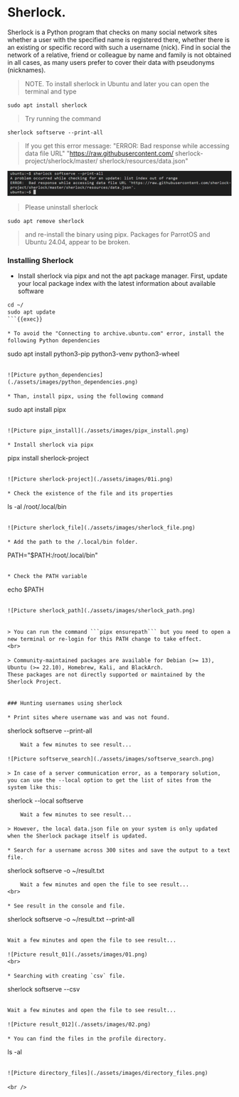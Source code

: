 # Sherlock.

Sherlock is a Python program that checks on many social network sites whether a user with the specified name is registered there, whether there is an existing or specific record with such a username (nick). 
Find in social the network of a relative, friend or colleague by name and family is not obtained in all cases, as many users prefer to cover their data with pseudonyms (nicknames).

> NOTE. To install sherlock in Ubuntu and later you can open the terminal and type
```
sudo apt install sherlock
```
> Try running the command
```
sherlock softserve --print-all
```
> If you get this error message: "ERROR:
Bad response while accessing data file URL"
"https://raw.githubusercontent.com/
sherlock-project/sherlock/master/
sherlock/resources/data.json"

![Picture sherlock_error](./assets/images/sherlock_error.png)

> Please uninstall sherlock
```
sudo apt remove sherlock
```
> and re-install the binary using pipx.
Packages for ParrotOS and Ubuntu 24.04,
appear to be broken.


### Installing Sherlock

* Install sherlock via pipx and not the apt package manager.
First, update your local package index with the latest information about available software
```
cd ~/
sudo apt update
```{{exec}}

* To avoid the "Connecting to archive.ubuntu.com" error, install the following Python dependencies
```
sudo apt install python3-pip python3-venv python3-wheel
```{{exec}}

![Picture python_dependencies](./assets/images/python_dependencies.png)

* Than, install pipx, using the following command
```
sudo apt install pipx
```{{exec}}

![Picture pipx_install](./assets/images/pipx_install.png)

* Install sherlock via pipx
```
pipx install sherlock-project
```{{exec}}

![Picture sherlock-project](./assets/images/01i.png)

* Check the existence of the file and its properties
```
ls -al /root/.local/bin
```{{exec}}

![Picture sherlock_file](./assets/images/sherlock_file.png)

* Add the path to the /.local/bin folder.
```
PATH="$PATH:/root/.local/bin"
```{{exec}}

* Check the PATH variable
```
echo $PATH
```{{exec}}

![Picture sherlock_path](./assets/images/sherlock_path.png)


> You can run the command ```pipx ensurepath``` but you need to open a new terminal or re-login for this PATH change to take effect.
<br>

> Community-maintained packages are available for Debian (>= 13), Ubuntu (>= 22.10), Homebrew, Kali, and BlackArch.
These packages are not directly supported or maintained by the Sherlock Project.


### Hunting usernames using sherlock

* Print sites where username was and was not found.
```
sherlock softserve --print-all
```{{exec}}
    Wait a few minutes to see result...

![Picture softserve_search](./assets/images/softserve_search.png)

> In case of a server communication error, as a temporary solution, you can use the --local option to get the list of sites from the system like this:
```
sherlock --local softserve
```{{exec}}
    Wait a few minutes to see result...

> However, the local data.json file on your system is only updated when the Sherlock package itself is updated.

* Search for a username across 300 sites and save the output to a text file.
```
sherlock softserve -o ~/result.txt
```{{exec}}
    Wait a few minutes and open the file to see result...
<br>

* See result in the console and file.
```
sherlock softserve -o ~/result.txt --print-all
```{{exec}}

Wait a few minutes and open the file to see result...

![Picture result_01](./assets/images/01.png)
<br>

* Searching with creating `csv` file.
```
sherlock softserve --csv
```{{exec}}

Wait a few minutes and open the file to see result...

![Picture result_012](./assets/images/02.png)

* You can find the files in the profile directory.
```
ls -al
```{{exec}}

![Picture directory_files](./assets/images/directory_files.png)

<br />
